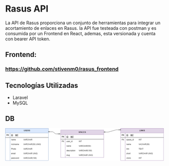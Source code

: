 # Rasus API

La API de Rasus proporciona un conjunto de herramientas para integrar un acortamiento de enlaces en Rasus. la API fue testeada con postman y es consumida por un Frontend en React, ademas, esta versionada y cuenta con bearer API token.

## Frontend:
### https://github.com/stivenm0/rasus_frontend 


## Tecnologías Utilizadas
- Laravel
- MySQL

## DB 
![DB](./d0cs/rasusDB.jpg)

